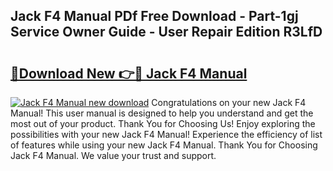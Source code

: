 ## Jack F4 Manual PDf Free Download - Part-1gj Service Owner Guide - User Repair Edition R3LfD

# <h2><a href="http://cf25590.oget.top/?id=Jack+F4+Manual">🔗Download New 👉🔴 Jack F4 Manual</a></h2>

[![Jack F4 Manual new download](https://i.imgur.com/5g1atiW.png)](http://cf25590.oget.top/?id=Jack+F4+Manual)
Congratulations on your new Jack F4 Manual! This user manual is designed to help you understand and get the most out of your product. Thank You for Choosing Us! Enjoy exploring the possibilities with your new Jack F4 Manual! Experience the efficiency of list of features while using your new Jack F4 Manual. Thank You for Choosing Jack F4 Manual. We value your trust and support.
